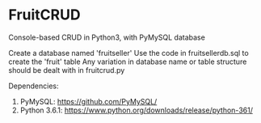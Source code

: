 # FruitCRUD
Console-based CRUD in Python3, with PyMySQL database

Create a database named 'fruitseller'
Use the code in fruitsellerdb.sql to create the 'fruit' table
Any variation in database name or table structure should be dealt with in fruitcrud.py

Dependencies:
1. PyMySQL: https://github.com/PyMySQL/
2. Python 3.6.1: https://www.python.org/downloads/release/python-361/
